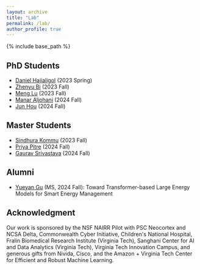 ```yaml
---
layout: archive
title: "Lab"
permalink: /lab/
author_profile: true
---
```


{% include base_path %}


## PhD Students

- [Daniel Hajialigol](https://www.linkedin.com/in/danielhajialigol/) (2023 Spring)
- [Zhenyu Bi](https://www.linkedin.com/in/zhenyu-bi-817814178/) (2023 Fall)
- [Meng Lu](https://www.linkedin.com/in/lu-luca-499092166/) (2023 Fall)
- [Manar Aljohani](https://manarvt.github.io/) (2024 Fall)
- [Jun Hou](https://www.linkedin.com/in/jun-hou-1392b8149/) (2024 Fall)


## Master Students

- [Sindhura Kommu](https://sindhura-cs.github.io/) (2023 Fall)
- [Priya Pitre](https://priyapitre.github.io/) (2024 Fall)
- [Gaurav Srivastava](https://ctrl-gaurav.github.io/#) (2024 Fall)


## Alumni
- [Yueyan Gu](https://www.linkedin.com/in/yueyan-gu-291152226/) (MS, 2024 Fall): Toward Transformer-based Large Energy Models for Smart Energy Management


<!---
## Undergraduate Students

- [Gautam Soni](https://www.linkedin.com/in/gsoni16/) (2023 Fall)
--->

## Acknowledgment

Our work is sponsored by the NSF NAIRR Pilot with PSC Neocortex and NCSA Delta, Commonwealth Cyber Initiative, Children's National Hospital, Fralin Biomedical Research Institute (Virginia Tech), Sanghani Center for AI and Data Analytics (Virginia Tech), Virginia Tech Innovation Campus, and generous gifts from Nivida, Cisco, and the Amazon + Virginia Tech Center for Efficient and Robust Machine Learning.
<!---
Any opinions, findings, and conclusions or recommendations expressed herein are those of the authors and should not be interpreted as necessarily representing the views, either expressed or implied, of the U.S. Government. 
The U.S. Government is authorized to reproduce and distribute reprints for government purposes not withstanding any copyright annotation hereon.
--->
